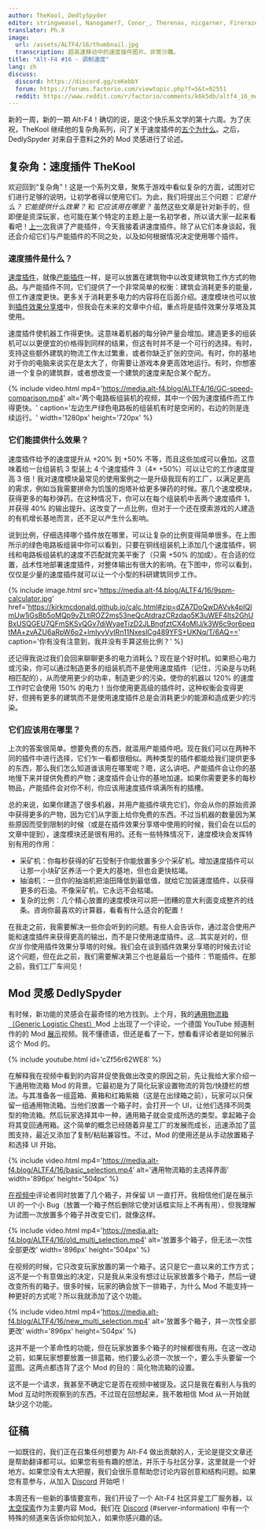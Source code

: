 ```yaml
---
author: TheKool, DedlySpyder
editor: stringweasel, Nanogamer7, Conor_, Therenas, nicgarner, Firerazer
translator: Ph.X
image:
  url: /assets/ALTF4/16/thumbnail.jpg
  transcription: 超高速移动中的速度插件图片。非常沙雕。
title: "Alt-F4 #16 - 调制速度"
lang: zh
discuss:
  discord: https://discord.gg/ceKebbY
  forum: https://forums.factorio.com/viewtopic.php?f=5&t=92551
  reddit: https://www.reddit.com/r/factorio/comments/k6k5db/altf4_16_modulating_pure_speed/
---
```


新的一周，新的一期 Alt-F4！确切的说，是这个快乐系文学的第十六周。为了庆祝，TheKool 继续他的复杂角系列，问了关于速度插件的[五个为什么](https://zh.wikipedia.org/wiki/%E4%BA%94%E4%B8%AA%E4%B8%BA%E4%BB%80%E4%B9%88)。之后，DedlySpyder 对来自于意料之外的 Mod 灵感进行了论述。

## 复杂角：速度插件 <author>TheKool</author>

欢迎回到“复杂角”！这是一个系列文章，聚焦于游戏中看似复杂的方面，试图对它们进行足够的说明，让初学者得以使用它们。为此，我们将提出三个问题：_它是什么？_ _它能提供什么效果？_ 和 _它应该用在哪里？_ 虽然这些文章是针对新手的，但即便是资深玩家，也可能在某个特定的主题上是一名初学者，所以请大家一起来看看吧！[上一次](https://alt-f4.blog/zh/ALTF4-12/#%E5%A4%8D%E6%9D%82%E8%A7%92%E4%BA%A7%E8%83%BD%E6%8F%92%E4%BB%B6-thekool)我讲了产能插件，今天我接着讲速度插件。除了从它们本身谈起，我还会介绍它们与产能插件的不同之处，以及如何根据情况决定使用哪个插件。

### 速度插件是什么？

[速度插件](https://wiki.factorio.com/Module/zh#%E9%80%9F%E5%BA%A6%E6%8F%92%E4%BB%B6)，就像[产能插件](https://wiki.factorio.com/Module/zh#%E4%BA%A7%E8%83%BD%E6%8F%92%E4%BB%B6)一样，是可以放置在建筑物中以改变建筑物工作方式的物品。与产能插件不同，它们提供了一个非常简单的权衡：建筑会消耗更多的能量，但工作速度更快。更多关于消耗更多电力的内容将在后面介绍。速度模块也可以放到[插件效果分享塔](https://wiki.factorio.com/Beacon/zh)中，但我会在未来的文章中介绍，重点将是插件效果分享塔及其使用。

速度插件使机器工作得更快。这意味着机器的每分钟产量会增加。建造更多的组装机可以以更便宜的价格得到同样的结果，但这有时并不是一个可行的选择。有时，支持这些额外建筑的物流工作太过繁重，或者你缺乏扩张的空间。有时，你的基地对于你的电脑来说实在是太大了，你需要让游戏本身更高效地运行。有时，你想塞进一个复杂的建筑群，或者想改变一个建筑的速度来配合某个配方。

{% include video.html mp4='https://media.alt-f4.blog/ALTF4/16/GC-speed-comparison.mp4' alt='两个电路板组装机的视频，其中一个因为速度插件而工作得更快。' caption='左边生产绿色电路板的组装机有时是空闲的，右边的则是连续运行。' width='1280px' height='720px' %}

### 它们能提供什么效果？

速度插件给予的速度提升从 +20% 到 +50% 不等，而且这些加成可以叠加。这意味着给一台组装机 3 型装上 4 个速度插件 3（4× +50%）可以让它的工作速度提高 3 倍！我对速度模块最常见的使用案例之一是升级我现有的工厂，以满足更高的需求，例如当我需要拼命为饥饿的炮塔补给更多弹药的时候。塞几个速度模块，获得更多的每秒弹药。在这种情况下，你可以在每个组装机中丢两个速度插件 1，并获得 40% 的输出提升。这改变了一点比例，但对于一个还在摸索游戏的人建造的有机增长基地而言，还不足以产生什么影响。

说到比例，仔细选择哪个插件放在哪里，可以让复杂的比例变得简单很多。在上图所示的绿色电路板组装中你可以看到，只要在铜线组装机上添加几个速度插件，铜线和电路板组装机的速度不匹配就完美平衡了（只需 +50% 的加成）。在合适的位置，战术性地部署速度插件，对整体输出有很大的影响。在下图中，你可以看到，仅仅是少量的速度插件就可以让一个小型的科研建筑同步工作。

{% include image.html src='https://media.alt-f4.blog/ALTF4/16/9spm-calculator.jpg' href='https://kirkmcdonald.github.io/calc.html#zip=dZA7DoQwDAVvk4pIQImUw1jGsBb5oMQp9vZLtiROZ2ms53neQcAtdrazCRzdao5K3uWEF4lts2GhUBxUSQGEU7QFmSKSvQGv7diWyaeTizD2JLBngfztCX4oMIJ/k3W6c9or6peqtMA+zvAZU6aRpW6o2+lmIyvVyIRn11NxeslCg489YFS+UKNq/T/6AQ==' caption='你有没有注意到，我并没有手算这些比例？' %}

还记得我说过我们会回来聊聊更多的电力消耗么？现在是个好时机。如果担心电力或污染，你可以通过制造更多的组装机而不是使用速度插件（记住，污染是与功耗相匹配的），从而使用更少的功率，制造更少的污染。使你的机器以 120% 的速度工作时它会使用 150% 的电力！当你使用更高级的插件时，这种权衡会变得更好，但拥有更多的建筑而不是使用速度插件总是会消耗更少的能源和造成更少的污染。

### 它们应该用在哪里？

上次的答案很简单。想要免费的东西，就滥用产能插件吧。现在我们可以在两种不同的插件中进行选择，它们乍一看都很相似。两种类型的插件都能给我们提供更多的东西，那么我们怎么知道谁该用在哪里呢？嗯，这么讲吧。产能插件会让你的基地慢下来并提供免费的产物；速度插件会让你的基地加速。如果你需要更多的每秒物品，产能插件会对你不利，你应该用速度插件填满所有的插槽。

总的来说，如果你建造了很多机器，并用产能插件填充它们，你会从你的原始资源中获得更多的产物，因为它们从字面上给你免费的东西。不过当机器的数量因为某些原因而受到限制的时候（或是在插件效果分享塔中使用的时候，我们会在以后的文章中提到），速度模块还是很有用的。还有一些特殊情况下，速度模块会发挥特别有用的作用：

* 采矿机：你每秒获得的矿石受制于你能放置多少个采矿机。增加速度插件可以让那一小块矿区养活一个更大的基地，但也会更快枯竭。
* 抽油机：一旦你的抽油机把油田降低到最低值，就给它加装速度插件，以获得更多的石油。不像采矿机，它永远不会枯竭。
* 复杂的比例：几个精心放置的速度模块可以把一团糟的意大利面变成整齐的线条。咨询你最喜欢的计算器，看看有什么适合的配置！

在我走之前，我需要解决一些你会听到的问题。有些人会告诉你，通过混合使用产能和速度插件来获得更高的输出，而不是只使用速度插件。这…其实是对的，但 *仅当* 你使用插件效果分享塔的时候。我们会在谈到插件效果分享塔的时候去讨论这个问题，但在此之前，我们需要解决第三个也是最后一个插件：节能插件。在那之前，我们工厂车间见！

## Mod 灵感 <author>DedlySpyder</author>

有时候，新功能的灵感会在最奇怪的地方找到。上个月，我的[通用物流箱（Generic Logistic Chest）](https://mods.factorio.com/mod/Generic_Logistic_Chest)Mod 上出现了一个评论，一个德国 YouTube 频道制作的的 Mod [展示](https://youtu.be/cZf56r62WE8)视频。我不懂德语，但还是看了一下，想看看评论者是如何展示这个 Mod 的。

{% include youtube.html id='cZf56r62WE8' %}

在解释我在视频中看到的内容并促使我做出改变的原因之前，先让我给大家介绍一下通用物流箱 Mod 的背景。它最初是为了简化玩家设置物流的背包/快捷栏的想法。与其准备各一组蓝箱、黄箱和红箱紫箱（这是在出绿箱之前），玩家可以只保留一组通用物流箱。当他们放置一个箱子时，会打开一个 UI，让他们选择不同类型的物流箱。然后玩家选择其中一种，通用箱子就会变成所选的类型。拿起箱子会将其变回通用箱。这个简单的概念已经随着异星工厂的发展而成长，迅速添加了蓝图支持，最近又添加了复制/粘贴兼容性。不过，Mod 的使用还是从手动放置箱子和选择 UI 开始。

{% include video.html mp4='https://media.alt-f4.blog/ALTF4/16/basic_selection.mp4' alt='通用物流箱的主选择界面' width='896px' height='504px' %}

[在视频中](https://youtu.be/cZf56r62WE8?t=575)评论者同时放置了几个箱子，并保留 UI 一直打开。我相信他们是在展示 UI 的一个小 Bug（放置一个箱子然后删除它使对话框实际上不再有用），但我理解为试图一次放置多个箱子并改变它们，就像这样。

{% include video.html mp4='https://media.alt-f4.blog/ALTF4/16/old_multi_selection.mp4' alt='放置多个箱子，但无法一次性全部更改' width='896px' height='504px' %}

在视频的时候，它只改变玩家放置的第一个箱子。这只是它一直以来的工作方式；这不是一个有意做出的决定，只是我从来没有想过让玩家放置多个箱子，然后一键改变所有的箱子。很多时候，玩家的确会放下一排箱子，为什么 Mod 不能支持一种更好的方式呢？所以我就添加了这个功能。

{% include video.html mp4='https://media.alt-f4.blog/ALTF4/16/new_multi_selection.mp4' alt='放置多个箱子，并一次性全部更改' width='896px' height='504px' %}

这并不是一个革命性的功能，但在玩家放置多个箱子的时候都很有用。在这一改动之前，如果玩家想要放置一排蓝箱，他们要么必须一次放一个，要么手头要留一个蓝图。这两点都违背了这个 Mod 的目的：简化物流箱的设置。

这不是一个请求，我甚至不确定它是否在视频中被提及。这只是我在看别人与我的 Mod 互动时所观察到的东西。不过现在回想起来，我不敢相信 Mod 从一开始就缺少这个功能。

## 征稿

一如既往的，我们正在召集任何想要为 Alt-F4 做出贡献的人，无论是提交文章还是帮助翻译都可以。如果您有些有趣的想法，并乐于与社区分享，这里就是一个好地方。如果您没有太大把握，我们会很乐意帮助您讨论内容创意和结构问题。如果您有意参与，从加入 [Discord](https://discord.gg/nxnCFkb) 开始吧！

本周还有一些新的事情要宣布，我们开设了一个 Alt-F4 社区异星工厂服务器，以[太空探索](https://mods.factorio.com/mod/space-exploration)作为主要内容 Mod。我们在 [Discord](https://discord.gg/aqFGWDWHjJ) (#server-information) 中有一个特殊的频道来告诉你如何加入，如果你感兴趣的话。

